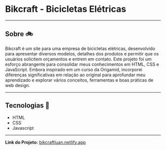 # Bikcraft - Bicicletas Elétricas

---

## Sobre 🚲
Bikcraft é um site para uma empresa de bicicletas elétricas, desenvolvido para apresentar diversos modelos,
detalhes dos produtos e permitir que os usuários solicitem orçamentos e entrem em contato. Este projeto foi um
esforço abrangente para consolidar meus conhecimentos em HTML, CSS e JavaScript. Embora inspirado em um curso da Origamid,
incorporei diferenças significativas em relação ao original para aprofundar meu aprendizado e explorar vários conceitos, ferramentas
e boas práticas de web design.

---

## Tecnologias 🤖
* HTML
* CSS
* Javascript

---

**Link do Projeto:** [bikcraftluan.netlify.app](https://bikcraftluan.netlify.app)
